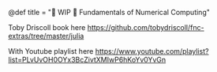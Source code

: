 @def title = "🚧 WIP 🚧 Fundamentals of Numerical Computing"

Toby Driscoll book here https://github.com/tobydriscoll/fnc-extras/tree/master/julia

With Youtube playlist here https://www.youtube.com/playlist?list=PLvUvOH0OYx3BcZivtXMIwP6hKoYv0YvGn
